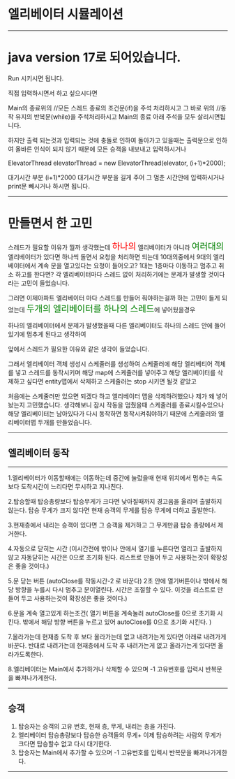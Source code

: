 # 엘리베이터 시뮬레이션

---
# java version 17로 되어있습니다.

Run 시키시면 됩니다.

직접 입력하시면서 하고 싶으시다면 

Main의 종료위의 
//모든 스레드 
종료의 조건문(if)을 주석 처리하시고
그 바로 위의
//동작 유지의 
반복문(while)을 주석처리하시고
Main의 종료 아래 주석을 모두 살리시면됩니다.

하지만 출력 되는것과 입력되는 것에 충돌로 인하여 돌아가고 있을때는
출력문으로 인하여 올바른 인식이 되지 않기 때문에 모든 승객을 내보내고 입력하시거나

ElevatorThread elevatorThread = new ElevatorThread(elevator, (i+1)*2000);

대기시간 부분 (i+1)*2000
대기시간 부분을 길게 주어 그 멈춘 시간안에 입력하시거나
print문 빼시거나 하시면 됩니다.

---
# 만들면서 한 고민

스레드가 필요할 이유가 뭘까 생각했는데
<span style="color:red; font-size:20px;">하나의</span> 엘리베이터가 아니라 <span style="color:green; font-size:20px;">여러대의</span> 엘리베이터가 있다면
하나씩 돌면서 요청을 처리하면 되는데 10대의중에서 9대의 엘리베이터에서 계속 문을 열고있다는 요청이 들어오고? 1대는 1층마다 이동하고 멈추고 취소 하고를 한다면?
각 엘리베이터마다 스레드 없이 처리하기에는 문제가 발생할 것이다 라는 고민이 들었습니다.

그러면 이제아파트 엘리베이터 마다 스레드를 만들어 줘야하는걸까 하는 고민이 들게 되었는데
<span style="color:green; font-size:20px;">두개의 엘리베이터를 하나의 스레드</span>에 넣어뒀을경우

하나의 엘리베이터에서 문제가 발생했을때 다른 엘리베이터도 하나의 스레드 안에 들어있기에 멈추게 된다고 생각하여

앞에서 스레드가 필요한 이유와 같은 생각이 들었습니다. 

그래서 엘리베이터 객체 생성시 스케줄러를 생성하여
스케줄러에 해당 엘리베티어 객체를 넣고 스레드를 동작시키며
해당 map에 스케줄러를 넣어주고 해당 엘리베이터를 삭제하고 싶다면 entity맵에서 삭제하고
스케줄러는 stop 시키면 될것 같았고

처음에는 스케줄러만 있으면 되겠다 하고 엘리베이터 맵을 삭제하려했으나
제가 왜 넣어 놨는지 고민했습니다.
생각해보니 잠시 작동을 멈췄을때 스케줄러를 종료시킬수있으나 해당 엘리베이터는 남아있다가
다시 동작하면 동작시켜줘야하기 때문에 스케줄러와 엘리베이터맵 두개를 만들었습니다. 


---
## 엘리베이터 동작

---

1.엘리베이터가 이동할때에는 이동하는데
중간에 눌렀을때 현재 위치에서
멈추는 속도보다 도착시간이 느리다면 무시하고
지나친다.

2.탑승할때 탑승총량보다 탑승무게가 크다면
낮아질때까지 경고음을 울리며 출발하지 않는다.
탑승 무게가 크지 않다면 현재 승객의 무게를 탑승 무게에 더하고 출발한다.

3.현재층에서 내리는 승객이 있다면 그 승객을 제거하고
그 무게만큼 탑승 총량에서 제거한다.

4.자동으로 닫히는 시간
(이시간전에 밖이나 안에서 열기를 누른다면 열리고
출발하지 않고 자동닫히는 시간은 0으로 초기화 된다.
리스트로 만들어 두고 사용하는것이
확장성은 좋을 것이다.)

5.문 닫는 버튼 
(autoClose를 작동시간-2 로 바꾼다)
2초 안에 열기버튼이나 밖에서 해당 방향을
누를시 다시 멈추고 문이열린다.
시간은 조절할 수 있다.
이것을 리스트로 만들어 두고 사용하는것이
확장성은 좋을 것이다.)

6.문을 계속 열고있게 하는조건(
열기 버튼을 계속눌러 autoClose를 0으로 초기화 시킨다.
밖에서 해당 방향 버튼을 누르고 있어 autoClose를 0으로 초기화 시킨다.
)

7.올라가는데 현재층 도착 후 보다 올라가는데 없고 내려가는게 있다면
아래로 내려가게 바꾼다.
반대로 내려가는데 현재층에서 도착 후 내려가는게 없고
올라가는게 있다면 올라가도록한다.

8.엘리베이터는 Main에서 추가하거나 삭제할 수 있으며 
-1 고유번호를 입력시 반복문을 빠져나가게한다.

---

## 승객

1. 탑승자는 승객의 고유 번호, 현재 층, 무게, 내리는 층을 가진다.
2. 엘리베이터 탑승총량보다
   탑승한 승객들의 무게+ 이제 탑승하려는 사람의 무게가 크다면 탑승할수 없고 다시 대기한다.
3. 탑승자는 Main에서 추가할 수 있으며 -1 고유번호를 입력시 반복문을 빠져나가게한다.

--- 
